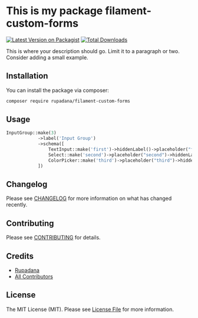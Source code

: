 # This is my package filament-custom-forms

[![Latest Version on Packagist](https://img.shields.io/packagist/v/rupadana/filament-custom-forms.svg?style=flat-square)](https://packagist.org/packages/rupadana/filament-custom-forms)
[![Total Downloads](https://img.shields.io/packagist/dt/rupadana/filament-custom-forms.svg?style=flat-square)](https://packagist.org/packages/rupadana/filament-custom-forms)



This is where your description should go. Limit it to a paragraph or two. Consider adding a small example.

## Installation

You can install the package via composer:

```bash
composer require rupadana/filament-custom-forms
```

## Usage

```php
InputGroup::make(3)
            ->label('Input Group')
            ->schema([
                TextInput::make('first')->hiddenLabel()->placeholder("first"),
                Select::make('second')->placeholder("second")->hiddenLabel(),
                ColorPicker::make('third')->placeholder("third")->hiddenLabel(),
            ])
```

## Changelog

Please see [CHANGELOG](CHANGELOG.md) for more information on what has changed recently.

## Contributing

Please see [CONTRIBUTING](.github/CONTRIBUTING.md) for details.

## Credits

- [Rupadana](https://github.com/rupadana)
- [All Contributors](../../contributors)
  
## License

The MIT License (MIT). Please see [License File](LICENSE.md) for more information.
